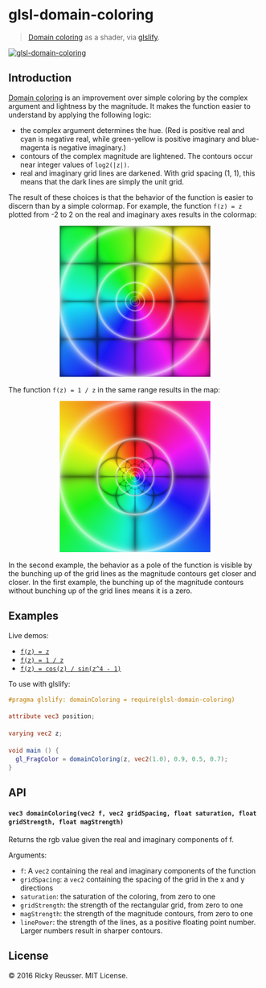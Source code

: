 # glsl-domain-coloring

> [Domain coloring](https://en.wikipedia.org/wiki/Domain_coloring) as a shader, via [glslify](http://github.com/chrisdickinson/glslify).

[![glsl-domain-coloring](https://nodei.co/npm/glsl-domain-coloring.png?mini=true)](https://nodei.co/npm/glsl-domain-coloring)

## Introduction

[Domain coloring](https://en.wikipedia.org/wiki/Domain_coloring) is an improvement over simple coloring by the complex argument and lightness by the magnitude. It makes the function easier to understand by applying the following logic:

- the complex argument determines the hue. (Red is positive real and cyan is negative real, while green-yellow is positive imaginary and blue-magenta is negative imaginary.)
- contours of the complex magnitude are lightened. The contours occur near integer values of `log2(|z|)`.
- real and imaginary grid lines are darkened. With grid spacing (1, 1), this means that the dark lines are simply the unit grid.

The result of these choices is that the behavior of the function is easier to discern than by a simple colormap. For example, the function `f(z) = z` plotted from -2 to 2 on the real and imaginary axes results in the colormap:

<p align="center">
  <a href="http://rreusser.github.io/glsl-domain-coloring/z.html"><img src="docs/images/z.jpg" width="300" height="300" alt="f(z) = z"></a>
</p>

The function `f(z) = 1 / z` in the same range results in the map:

<p align="center">
  <a href="http://rreusser.github.io/glsl-domain-coloring/recip.html"><img src="docs/images/recip.jpg" width="300" height="300" alt="f(z) = 1 / z"></a>
</p>

In the second example, the behavior as a pole of the function is visible by the bunching up of the grid lines as the magnitude contours get closer and closer. In the first example, the bunching up of the magnitude contours without bunching up of the grid lines means it is a zero.

## Examples

Live demos:

- [`f(z) = z`](http://rreusser.github.io/glsl-domain-coloring/z.html)
- [`f(z) = 1 / z`](http://rreusser.github.io/glsl-domain-coloring/recip.html)
- [`f(z) = cos(z) / sin(z^4 - 1)`](http://rreusser.github.io/glsl-domain-coloring/eqn.html)

To use with glslify:

``` glsl
#pragma glslify: domainColoring = require(glsl-domain-coloring)

attribute vec3 position;

varying vec2 z;

void main () {
  gl_FragColor = domainColoring(z, vec2(1.0), 0.9, 0.5, 0.7);
}
```

## API

#### `vec3 domainColoring(vec2 f, vec2 gridSpacing, float saturation, float gridStrength, float magStrength)`

Returns the rgb value given the real and imaginary components of f.

Arguments: 

- `f`: A `vec2` containing the real and imaginary components of the function
- `gridSpacing`: a `vec2` containing the spacing of the grid in the x and y directions
- `saturation`: the saturation of the coloring, from zero to one
- `gridStrength`: the strength of the rectangular grid, from zero to one
- `magStrength`: the strength of the magnitude contours, from zero to one
- `linePower`: the strength of the lines, as a positive floating point number. Larger numbers result in sharper contours.

## License

&copy; 2016 Ricky Reusser. MIT License.
